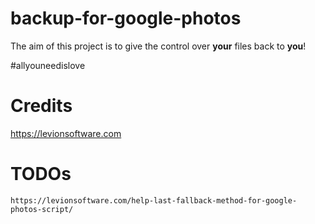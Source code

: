 # backup-for-google-photos

The aim of this project is to give the control over **your** files back to **you**!

#allyouneedislove

# Credits

https://levionsoftware.com

# TODOs
`https://levionsoftware.com/help-last-fallback-method-for-google-photos-script/`
